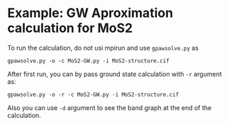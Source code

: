 # Example: GW Aproximation calculation for MoS2

To run the calculation, do not usi mpirun and use `gpawsolve.py` as

    gpawsolve.py -o -c MoS2-GW.py -i MoS2-structure.cif

After first run, you can by pass ground state calculation with `-r` argument as:

	gpawsolve.py -o -r -c MoS2-GW.py -i MoS2-structure.cif

Also you can use `-d` argument to see the band graph at the end of the calculation.